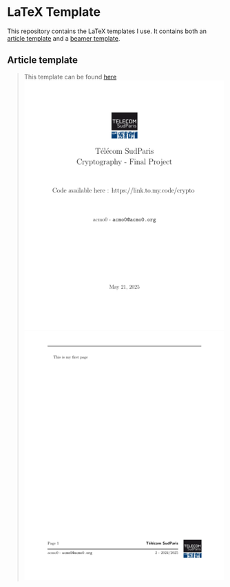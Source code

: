 # LaTeX Template

This repository contains the LaTeX templates I use.
It contains both an [article template](article-template/template.tex) and a [beamer template](beamer-template/template.tex).

## Article template
> This template can be found [here](article-template/template.tex)
![](images/im1.png)
![](images/im2.png)
